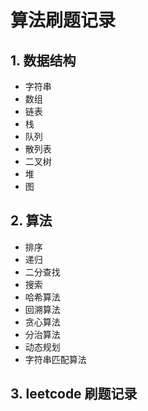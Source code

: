 # 算法刷题记录

## 1. 数据结构

-   字符串
-   数组
-   链表
-   栈
-   队列
-   散列表
-   二叉树
-   堆
-   图

## 2. 算法

-   排序
-   递归
-   二分查找
-   搜索
-   哈希算法
-   回溯算法
-   贪心算法
-   分治算法
-   动态规划
-   字符串匹配算法

## 3. leetcode 刷题记录
